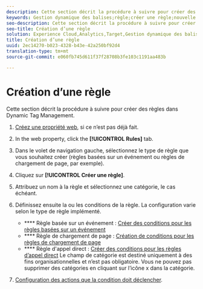 ```yaml
---
description: Cette section décrit la procédure à suivre pour créer des règles dans Dynamic Tag Management.
keywords: Gestion dynamique des balises;règle;créer une règle;nouvelle règle;règle basée sur un événement;règle de chargement de page;règle d’appel direct
seo-description: Cette section décrit la procédure à suivre pour créer des règles dans Dynamic Tag Management.
seo-title: Création d’une règle
solution: Experience Cloud,Analytics,Target,Gestion dynamique des balises
title: Création d’une règle
uuid: 2ec14270-b023-4328-b43e-42a250bf92d4
translation-type: tm+mt
source-git-commit: e060fb745d611f37f28708b3fe103c1191aa483b

---
```



# Création d’une règle

Cette section décrit la procédure à suivre pour créer des règles dans Dynamic Tag Management.

1. [Créez une propriété web](../../../implement/c-implement-with-dtm/t-create-web-property.md#task_960467FBB7A54499AC228CB3AA3C4123), si ce n’est pas déjà fait.
1. In the web property, click the **[!UICONTROL Rules]** tab.
1. Dans le volet de navigation gauche, sélectionnez le type de règle que vous souhaitez créer (règles basées sur un événement ou règles de chargement de page, par exemple).
1. Cliquez sur **[!UICONTROL Créer une règle]**.
1. Attribuez un nom à la règle et sélectionnez une catégorie, le cas échéant.
1. Définissez ensuite la ou les conditions de la règle. La configuration varie selon le type de règle implémenté.

   * **** Règle basée sur un événement : [Créer des conditions pour les règles basées sur un événement](../../../implement/c-implement-with-dtm/c-rules/t-rules-event-conditions.md#task_A122DE72110F4579A91F9D96D92D39FC)
   * **** Règle de chargement de page : [Création de conditions pour les règles de chargement de page](../../../implement/c-implement-with-dtm/c-rules/t-rules-page-conditions.md#task_69B41CB230EE4530A755D91233F73706)
   * **** Règle d'appel direct : [Créer des conditions pour les règles d’appel direct](../../../implement/c-implement-with-dtm/c-rules/t-rules-direct-conditions.md#task_85EB8F01775A402BA53B8298F0AADA09)
   Le champ de catégorie est destiné uniquement à des fins organisationnelles et n’est pas obligatoire. Vous ne pouvez pas supprimer des catégories en cliquant sur l’icône x dans la catégorie.
1. [Configuration des actions que la condition doit déclencher](../../../implement/c-implement-with-dtm/c-rules/t-rules-actions.md#task_94DFE0D8B53A43E2892851BABE381121).
